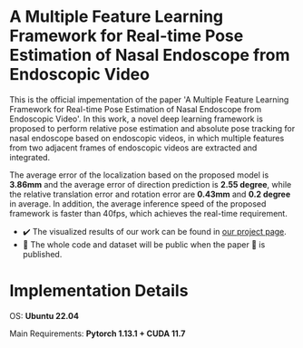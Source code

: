# A Multiple Feature Learning Framework for **R**eal-time **P**ose **E**stimation of **N**asal Endoscope from Endoscopic Video
This is the official impementation of the paper 'A Multiple Feature Learning Framework for Real-time Pose Estimation of Nasal Endoscope from Endoscopic Video'. In this work, a novel deep learning framework is proposed to perform relative pose estimation and absolute pose tracking for nasal endoscope based on endoscopic videos, in which multiple features from two adjacent frames of endoscopic videos are extracted and integrated.

The average error of the localization based on the proposed model is **3.86mm** and the average error of direction prediction is **2.55 degree**, while the relative translation error and rotation error are **0.43mm** and **0.2 degree** in average. In addition, the average inference speed of the proposed framework is faster than 40fps, which achieves the real-time requirement.

- :heavy_check_mark: The visualized results of our work can be found in [our project page](https://rpen-bmxs.netlify.app/).
- :black_square_button: The whole code and dataset will be public when the paper :page_with_curl: is published.

# Implementation Details
OS: **Ubuntu 22.04**

Main Requirements: **Pytorch 1.13.1 + CUDA 11.7**


